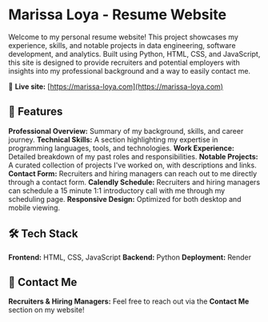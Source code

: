 # Marissa Loya - Resume Website
Welcome to my personal resume website! This project showcases my experience, skills, and notable projects in data engineering, software development, and analytics. Built using Python, HTML, CSS, and JavaScript, this site is designed to provide recruiters and potential employers with insights into my professional background and a way to easily contact me.

🔗 **Live site:** [https://marissa-loya.com](https://marissa-loya.com)

## 🚀 Features
**Professional Overview:** Summary of my background, skills, and career journey.
**Technical Skills:** A section highlighting my expertise in programming languages, tools, and technologies.
**Work Experience:** Detailed breakdown of my past roles and responsibilities.
**Notable Projects:** A curated collection of projects I've worked on, with descriptions and links.
**Contact Form:** Recruiters and hiring managers can reach out to me directly through a contact form.
**Calendly Schedule:** Recruiters and hiring managers can schedule a 15 minute 1:1 introductory call with me through my scheduling page.
**Responsive Design:** Optimized for both desktop and mobile viewing.

## 🛠️ Tech Stack
**Frontend:** HTML, CSS, JavaScript
**Backend:** Python
**Deployment:** Render

## 📩 Contact Me
**Recruiters & Hiring Managers:** Feel free to reach out via the **Contact Me** section on my website!  
